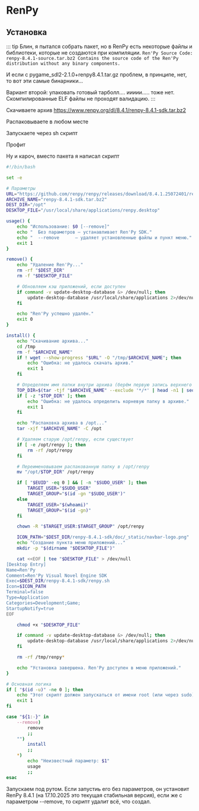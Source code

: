 # RenPy

## Установка

::: tip
Блин, я пытался собрать пакет, но в RenPy есть некоторые файлы и библиотеки, которые не создаются при компиляции. 
`Ren'Py Source Code: renpy-8.4.1-source.tar.bz2 Contains the source code of the Ren'Py distribution without any binary components.`

И если с pygame_sdl2-2.1.0+renpy8.4.1.tar.gz проблем, в принципе, нет, то вот эти самые бинарники...


Вариант второй: упаковать готовый тарболл.... иииии..... тоже нет. Скомпилированные ELF файлы не проходят валидацию.
:::

Скачиваете архив https://www.renpy.org/dl/8.4.1/renpy-8.4.1-sdk.tar.bz2

Распаковываете в любом месте

Запускаете через sh скрипт

Профит

Ну и кароч, вместо пакета я написал скрипт
```bash
#!/bin/bash

set -e

# Параметры
URL="https://github.com/renpy/renpy/releases/download/8.4.1.25072401/renpy-8.4.1-sdk.tar.bz2"
ARCHIVE_NAME="renpy-8.4.1-sdk.tar.bz2"
DEST_DIR="/opt"
DESKTOP_FILE="/usr/local/share/applications/renpy.desktop"

usage() {
    echo "Использование: $0 [--remove]"
    echo "  Без параметров — устанавливает Ren'Py SDK."
    echo "  --remove      — удаляет установленные файлы и пункт меню."
    exit 1
}

remove() {
    echo "Удаление Ren'Py..."
    rm -rf "$DEST_DIR"
    rm -f "$DESKTOP_FILE"

    # Обновляем кэш приложений, если доступен
    if command -v update-desktop-database &> /dev/null; then
        update-desktop-database /usr/local/share/applications 2>/dev/null || true
    fi

    echo "Ren'Py успешно удалён."
    exit 0
}

install() {
    echo "Скачивание архива..."
    cd /tmp
    rm -f "$ARCHIVE_NAME"
    if ! wget --show-progress "$URL" -O "/tmp/$ARCHIVE_NAME"; then
        echo "Ошибка: не удалось скачать архив."
        exit 1
    fi

    # Определяем имя папки внутри архива (берём первую запись верхнего уровня)
    TOP_DIR=$(tar -tjf "$ARCHIVE_NAME" --exclude '*/*' | head -n1 | sed 's:/$::')
    if [ -z "$TOP_DIR" ]; then
        echo "Ошибка: не удалось определить корневую папку в архиве."
        exit 1
    fi

    echo "Распаковка архива в /opt..."
    tar -xjf "$ARCHIVE_NAME" -C /opt

    # Удаляем старую /opt/renpy, если существует
    if [ -e /opt/renpy ]; then
        rm -rf /opt/renpy
    fi

    # Переименовываем распакованную папку в /opt/renpy
    mv "/opt/$TOP_DIR" /opt/renpy

    if [ "$EUID" -eq 0 ] && [ -n "$SUDO_USER" ]; then
        TARGET_USER="$SUDO_USER"
        TARGET_GROUP="$(id -gn "$SUDO_USER")"
    else
        TARGET_USER="$(whoami)"
        TARGET_GROUP="$(id -gn)"
    fi

    chown -R "$TARGET_USER:$TARGET_GROUP" /opt/renpy

    ICON_PATH="$DEST_DIR/renpy-8.4.1-sdk/doc/_static/navbar-logo.png"
    echo "Создание пункта меню приложений..."
    mkdir -p "$(dirname "$DESKTOP_FILE")"

    cat <<EOF | tee "$DESKTOP_FILE" > /dev/null
[Desktop Entry]
Name=Ren'Py
Comment=Ren'Py Visual Novel Engine SDK
Exec=$DEST_DIR/renpy-8.4.1-sdk/renpy.sh
Icon=$ICON_PATH
Terminal=false
Type=Application
Categories=Development;Game;
StartupNotify=true
EOF

    chmod +x "$DESKTOP_FILE"

    if command -v update-desktop-database &> /dev/null; then
        update-desktop-database /usr/local/share/applications 2>/dev/null || true
    fi

    rm -rf /tmp/renpy*

    echo "Установка завершена. Ren'Py доступен в меню приложений."
}

# Основная логика
if [ "$(id -u)" -ne 0 ]; then
    echo "Этот скрипт должен запускаться от имени root (или через sudo)."
    exit 1
fi

case "${1:-}" in
    --remove)
        remove
        ;;
    "")
        install
        ;;
    *)
        echo "Неизвестный параметр: $1"
        usage
        ;;
esac
```

Запускаем под рутом. Если запустиь его без параметров, он установит RenPy 8.4.1 (на 17.10.2025 это текущая стабильная версия), если же с параметром --remove, то скрипт удалит всё, что создал.

